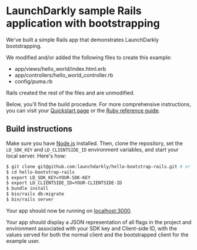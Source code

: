 # LaunchDarkly sample Rails application with bootstrapping

We've built a simple Rails app that demonstrates LaunchDarkly bootstrapping.

We modified and/or added the following files to create this example:
- app/views/hello_world/index.html.erb
- app/controllers/hello_world_controller.rb
- config/puma.rb

Rails created the rest of the files and are unmodified.

Below, you'll find the build procedure. For more comprehensive instructions, you can visit your [Quickstart page](https://app.launchdarkly.com/quickstart#/) or the [Ruby reference guide](https://docs.launchdarkly.com/sdk/server-side/ruby).

## Build instructions

Make sure you have [Node.js](http://nodejs.org/) installed. Then, clone the repository, set the `LD_SDK_KEY` and `LD_CLIENTSIDE_ID` environment variables, and start your local server. Here's how:

```sh
$ git clone git@github.com:launchdarkly/hello-bootstrap-rails.git # or clone your own fork
$ cd hello-bootstrap-rails
$ export LD_SDK_KEY=YOUR-SDK-KEY
$ export LD_CLIENTSIDE_ID=YOUR-CLIENTSIDE-ID
$ bundle install
$ bin/rails db:migrate
$ bin/rails server
```

Your app should now be running on [localhost:3000](http://localhost:3000/).

Your app should display a JSON representation of all flags in the project and environment associated with your SDK key and Client-side ID, with the values served for both the normal client and the bootstrapped client for the example user.
